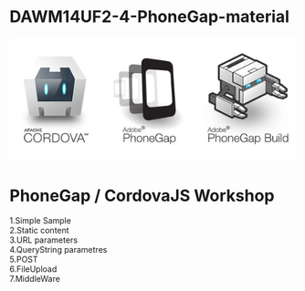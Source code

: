 # DAWM14UF2-4-PhoneGap-material
![alt tag](https://github.com/sergigrau/DAWM14UF2-4-PhoneGap-material/blob/master/img/logo.jpg)

<h1>PhoneGap / CordovaJS Workshop</h1>

1.Simple Sample <br/>
2.Static content<br/>
3.URL parameters<br/>
4.QueryString parametres<br/>
5.POST<br/>
6.FileUpload<br/>
7.MiddleWare<br/>
